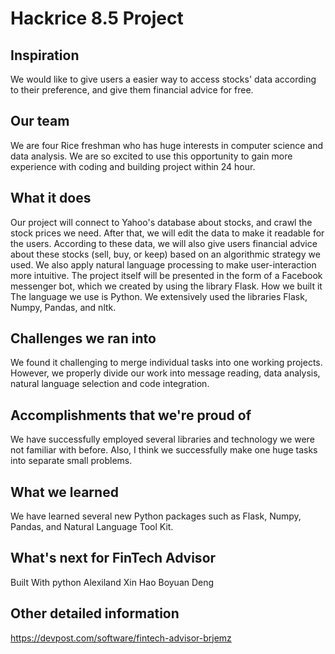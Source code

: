 # Hackrice 8.5 Project

## Inspiration
We would like to give users a easier way to access stocks' data according to their preference, and give them financial advice for free.

## Our team
We are four Rice freshman who has huge interests in computer science and data analysis. We are so excited to use this opportunity to gain more experience with coding and building project within 24 hour.

## What it does
Our project will connect to Yahoo's database about stocks, and crawl the stock prices we need. After that, we will edit the data to make it readable for the users. According to these data, we will also give users financial advice about these stocks (sell, buy, or keep) based on an algorithmic strategy we used. We also apply natural language processing to make user-interaction more intuitive. The project itself will be presented in the form of a Facebook messenger bot, which we created by using the library Flask.
How we built it
The language we use is Python. We extensively used the libraries Flask, Numpy, Pandas, and nltk.

## Challenges we ran into
We found it challenging to merge individual tasks into one working projects. However, we properly divide our work into message reading, data analysis, natural language selection and code integration.

## Accomplishments that we're proud of
We have successfully employed several libraries and technology we were not familiar with before. Also, I think we successfully make one huge tasks into separate small problems.

## What we learned
We have learned several new Python packages such as Flask, Numpy, Pandas, and Natural Language Tool Kit.

## What's next for FinTech Advisor
Built With python
Alexiland 
Xin Hao
Boyuan Deng 

## Other detailed information
https://devpost.com/software/fintech-advisor-brjemz
